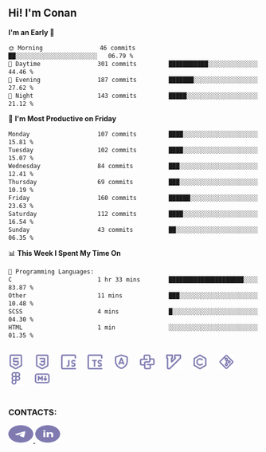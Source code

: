 ## Hi! I'm Conan

<!--START_SECTION:waka-->
**I'm an Early 🐤** 

```text
🌞 Morning                46 commits          ██░░░░░░░░░░░░░░░░░░░░░░░   06.79 % 
🌆 Daytime                301 commits         ███████████░░░░░░░░░░░░░░   44.46 % 
🌃 Evening                187 commits         ███████░░░░░░░░░░░░░░░░░░   27.62 % 
🌙 Night                  143 commits         █████░░░░░░░░░░░░░░░░░░░░   21.12 % 
```
📅 **I'm Most Productive on Friday** 

```text
Monday                   107 commits         ████░░░░░░░░░░░░░░░░░░░░░   15.81 % 
Tuesday                  102 commits         ████░░░░░░░░░░░░░░░░░░░░░   15.07 % 
Wednesday                84 commits          ███░░░░░░░░░░░░░░░░░░░░░░   12.41 % 
Thursday                 69 commits          ███░░░░░░░░░░░░░░░░░░░░░░   10.19 % 
Friday                   160 commits         ██████░░░░░░░░░░░░░░░░░░░   23.63 % 
Saturday                 112 commits         ████░░░░░░░░░░░░░░░░░░░░░   16.54 % 
Sunday                   43 commits          ██░░░░░░░░░░░░░░░░░░░░░░░   06.35 % 
```


📊 **This Week I Spent My Time On** 

```text
💬 Programming Languages: 
C                        1 hr 33 mins        █████████████████████░░░░   83.87 % 
Other                    11 mins             ███░░░░░░░░░░░░░░░░░░░░░░   10.48 % 
SCSS                     4 mins              █░░░░░░░░░░░░░░░░░░░░░░░░   04.30 % 
HTML                     1 min               ░░░░░░░░░░░░░░░░░░░░░░░░░   01.35 % 
```


<!--END_SECTION:waka-->


<br>

<div align="left">
  <img src="icons/skills/html.svg" height="30" alt="html5"/>
  <img width="15"/>
  <img src="icons/skills/css.svg" height="30" alt="css"/>
    <img width="15"/>
  <img src="icons/skills/javascript.svg" height="30" alt="javascript"/>
  <img width="15"/>
  <img src="icons/skills/typescript.svg" height="30" alt="typescript"/>
  <img width="15"/>
  <img src="icons/skills/angular.svg" height="30" alt="angular"/>
  <img width="15"/>
  <img src="icons/skills/python.svg" height="30" alt="python"/>
  <img width="15"/>
  <img src="icons/skills/vim.svg" height="30" alt="vim"  />
  <img width="15"/>
  <img src="icons/skills/c.svg" height="30" alt="c"/>
  <img width="15"/>
  <img src="icons/skills/git.svg" height="30" alt="git"/>
  <img width="15"/>
  <img src="icons/skills/figma.svg" height="30" alt="figma"/>
  <img width="15"/>
  <img src="icons/skills/markdown.svg" height="30" alt="markdown"/>
</div>

<br>


### CONTACTS:

<div align="left">
  <a href="https://t.me/gkkconan">
    <img src="icons/contacts/telegram.svg" width="50" height="35" alt="telegram"/>
  </a>
  <a href="https://www.linkedin.com/in/gkkconan">
    <img src="icons/contacts/linkedin.svg" width="50" height="35" alt="linkedin"/>
  </a>
</div>
